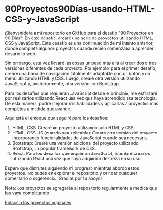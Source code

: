 # 90Proyectos90Días-usando-HTML-CSS-y-JavaScript

¡Bienvenido/a a mi repositorio en GitHub para el desafío "90 Proyectos en 90 Días"! En este desafío, crearé una serie de proyectos utilizando HTML, CSS y JavaScript. Este desafío es una continuación de mi intento anterior, donde completé algunos proyectos cuando recién comenzaba a aprender desarrollo web.

Sin embargo, esta vez llevaré las cosas un paso más allá al crear dos o tres versiones diferentes de cada proyecto. Por ejemplo, para el primer desafío, crearé una barra de navegación totalmente adaptable con un botón y un menú utilizando HTML y CSS. Luego, crearé otra versión utilizando JavaScript y, posteriormente, otra versión con Bootstrap.

Para los desafíos que requieran JavaScript desde el principio, me esforzaré por realizarlos utilizando React una vez que haya aprendido esa tecnología. De esta manera, podré mejorar mis habilidades y aplicarlas a proyectos más complejos a medida que avance.

Aquí está el enfoque que seguiré para los desafíos:

1. HTML, CSS: Crearé un proyecto utilizando solo HTML y CSS.
2. HTML, CSS, JS (cuando sea aplicable): Crearé otra versión del proyecto incorporando funcionalidades de JavaScript cuando sea necesario.
3. Bootstrap: Crearé una versión adicional del proyecto utilizando Bootstrap, un popular framework de CSS.
4. React: Para los desafíos que requieran JavaScript, intentaré crearlos utilizando React una vez que haya adquirido destreza en su uso.

Espero que disfrutes siguiendo mi progreso mientras abordo estos proyectos. No dudes en explorar el repositorio y brindar cualquier comentario o sugerencia. ¡Gracias por tu apoyo!

Nota: Los proyectos se agregarán al repositorio regularmente a medida que los vaya completando.

[Enlace a los proyectos originales](https://www.geekshelp.org/p/html-css-projects_5.html)
